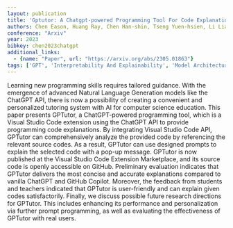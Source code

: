 ```yaml
---
layout: publication
title: 'Gptutor: A Chatgpt-powered Programming Tool For Code Explanation'
authors: Chen Eason, Huang Ray, Chen Han-shin, Tseng Yuen-hsien, Li Liang-yi
conference: "Arxiv"
year: 2023
bibkey: chen2023chatgpt
additional_links:
  - {name: "Paper", url: "https://arxiv.org/abs/2305.01863"}
tags: ['GPT', 'Interpretability And Explainability', 'Model Architecture', 'Prompting', 'Tools', 'Uncategorized']
---
```

Learning new programming skills requires tailored guidance. With the emergence of advanced Natural Language Generation models like the ChatGPT API, there is now a possibility of creating a convenient and personalized tutoring system with AI for computer science education. This paper presents GPTutor, a ChatGPT-powered programming tool, which is a Visual Studio Code extension using the ChatGPT API to provide programming code explanations. By integrating Visual Studio Code API, GPTutor can comprehensively analyze the provided code by referencing the relevant source codes. As a result, GPTutor can use designed prompts to explain the selected code with a pop-up message. GPTutor is now published at the Visual Studio Code Extension Marketplace, and its source code is openly accessible on GitHub. Preliminary evaluation indicates that GPTutor delivers the most concise and accurate explanations compared to vanilla ChatGPT and GitHub Copilot. Moreover, the feedback from students and teachers indicated that GPTutor is user-friendly and can explain given codes satisfactorily. Finally, we discuss possible future research directions for GPTutor. This includes enhancing its performance and personalization via further prompt programming, as well as evaluating the effectiveness of GPTutor with real users.
